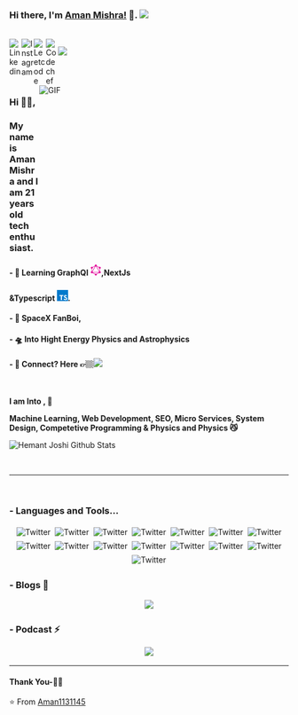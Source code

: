 ### Hi there, I'm [Aman Mishra!](https://hemant.codes) 👋.  <img src="https://raw.githubusercontent.com/Aman1131145/Aman1131145/master/svg/pronouns/hehim.svg" >


<br/>
<a href="https://www.linkedin.com/in/aman-mishra-b91280204/">
  <img align="left" alt="Linkedin" width="22px" src="https://cdn.jsdelivr.net/npm/simple-icons@v3/icons/linkedin.svg" />
</a>
<a href="https://www.instagram.com/aman1131145/">
  <img align="left" alt="Instagram" width="22px" src="https://cdn.jsdelivr.net/npm/simple-icons@v3/icons/instagram.svg" />
</a>
<a href="https://leetcode.com/mishraaman113114/">
  <img align="left" alt="Leetcode" width="22px" src="https://cdn.jsdelivr.net/npm/simple-icons@v3/icons/leetcode.svg" />
</a>
<a href="https://www.codechef.com/users/aman_mishra_5">
  <img align="left" alt=" Codechef" width="22px" src="https://cdn.jsdelivr.net/npm/simple-icons@v3/icons/codechef.svg" />
</a>

![](https://visitor-badge.glitch.me/badge?page_id=Aman1131145.Aman1131145)

<br />

<img align="right" height="270px" width="450px" alt="GIF" src="https://media.giphy.com/media/paVD7uL8uz6us/giphy.gif" />
<br />

### Hi 🙋‍♂️,
### My name is Aman Mishra and I am 21 years old tech enthusiast.


#### - 🥀 Learning GraphQl  <code><img height="20" src="https://raw.githubusercontent.com/github/explore/5c058a388828bb5fde0bcafd4bc867b5bb3f26f3/topics/graphql/graphql.png"></code>,NextJs <code> <img height="20" width="16" src="https://assets.vercel.com/image/upload/v1538361091/repositories/next-js/next-js.png"> </code> &Typescript <code><img height="20" src="https://raw.githubusercontent.com/github/explore/80688e429a7d4ef2fca1e82350fe8e3517d3494d/topics/typescript/typescript.png"></code>.




#### - 🔭 SpaceX FanBoi, 

#### - 🛸 Into Hight Energy Physics and Astrophysics

#### - 💬 Connect? Here 👉🏼[<img src="https://raw.githubusercontent.com/Aman1131145/Aman1131145/master/svg/social/twitter.svg" >](https://twitter.com/Aman1131145/)


<br />


**I am Into , 🙏**

**Machine Learning, Web Development, SEO, Micro Services, System Design, Competetive Programming & Physics and Physics 😼**
<br />


![Hemant Joshi Github Stats](https://github-readme-stats.vercel.app/api?username=Aman1131145&show_icons=true&title_color=fff&icon_color=79ff97&text_color=9f9f9f&bg_color=151515)

<br />

*************

<br />

### - Languages and Tools...

<p align="center">
 <img src="https://raw.githubusercontent.com/Aman1131145/Aman1131145/master/svg/dev/languages/html.svg" alt="Twitter" style="vertical-align:top; margin:4px"><img src="https://raw.githubusercontent.com/Aman1131145/Aman1131145/master/svg/dev/languages/csharp.svg"alt="Twitter" style="vertical-align:top; margin:4px"><img src="https://raw.githubusercontent.com/Aman1131145/Aman1131145/master/svg/dev/languages/js.svg" alt="Twitter" style="vertical-align:top; margin:4px"><img src="https://raw.githubusercontent.com/Aman1131145/Aman1131145/master/svg/dev/languages/python.svg" alt="Twitter" style="vertical-align:top; margin:4px"><img src="https://raw.githubusercontent.com/Aman1131145/Aman1131145/master/svg/dev/frameworks/react.svg" alt="Twitter" style="vertical-align:top; margin:4px"><img src="https://raw.githubusercontent.com/Aman1131145/Aman1131145/master/svg/dev/frameworks/vue.svg" alt="Twitter" style="vertical-align:top; margin:4px"><img src="https://raw.githubusercontent.com/Aman1131145/Aman1131145/master/svg/dev/misc/chrome.svg" alt="Twitter" style="vertical-align:top; margin:4px"><img src="https://raw.githubusercontent.com/Aman1131145/Aman1131145/master/svg/dev/misc/cloud.svg" alt="Twitter" style="vertical-align:top; margin:4px"><img src="https://raw.githubusercontent.com/Aman1131145/Aman1131145/master/svg/dev/misc/datascience.svg" alt="Twitter" style="vertical-align:top; margin:4px"><img src="https://raw.githubusercontent.com/Aman1131145/Aman1131145/master/svg/dev/services/aws.svg" alt="Twitter" style="vertical-align:top; margin:4px"><img src="https://raw.githubusercontent.com/Aman1131145/Aman1131145/master/svg/dev/services/npm.svg" alt="Twitter" style="vertical-align:top; margin:4px"><img src="https://raw.githubusercontent.com/Aman1131145/Aman1131145/master/svg/dev/services/gcp.svg" alt="Twitter" style="vertical-align:top; margin:4px"><img src="https://raw.githubusercontent.com/Aman1131145/Aman1131145/master/svg/dev/tools/bash.svg" alt="Twitter" style="vertical-align:top; margin:4px"><img src="https://raw.githubusercontent.com/Aman1131145/Aman1131145/master/svg/dev/tools/bash.svg" alt="Twitter" style="vertical-align:top; margin:4px"><img src="https://raw.githubusercontent.com/Aman1131145/Aman1131145/master/svg/dev/tools/visualstudio_code.svg" alt="Twitter" style="vertical-align:top; margin:4px">

</p>

### - Blogs 🌱

<p align="center">
<img src="https://raw.githubusercontent.com/Aman1131145/Aman1131145/master/svg/blogs/devto.svg"> 
</p>

### - Podcast ⚡️
<p align="center">
  <img src="https://raw.githubusercontent.com/Aman1131145/Aman1131145/master/svg/streaming/podcast.svg"> 
</p>


***********************************

#### Thank You-🙏🏼



⭐️ From [Aman1131145](https://github.com/Aman1131145)
